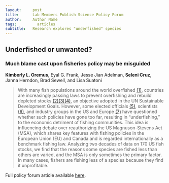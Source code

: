 ```yaml
---
layout:     post
title:      Lab Members Publish Science Policy Forum
author:     Author Name
tags: 		  articles
subtitle:  	Research explores "underfished" species
---
```

<!-- Start Writing Below in Markdown -->
## Underfished or unwanted?
### Much blame cast upon fisheries policy may be misguided
**Kimberly L. Oremus**, Eyal G. Frank, Jesse Jian Adelman, **Seleni Cruz,** Janna Herndon, Brad Sewell, and Lisa Suatoni
> With many fish populations around the world overfished [(1)][1], countries are increasingly passing laws to prevent overfishing and rebuild depleted stocks [(2)][2][(3)][3][(4)][4], an objective adopted in the UN Sustainable Development Goals. However, some elected officials [(5)][5], scientists [(6)][6], and industry groups in the US and Europe [(7)][7] have questioned whether such policies have gone too far, resulting in “underfishing,” to the economic detriment of fishing communities. This idea is influencing debate over reauthorizing the US Magnuson-Stevens Act (MSA), which shares key features with fishing policies in the European Union (EU) and Canada and is regarded internationally as a benchmark fishing law. Analyzing two decades of data on 170 US fish stocks, we find that the reasons some species are fished less than others are varied, and the MSA is only sometimes the primary factor. In many cases, fishers are fishing less of a species because they find it unprofitable.

[1]:https://www.fao.org/3/cc0461en/online/cc0461en.html
[2]:https://www.congress.gov/104/plaws/publ297/PLAW-104publ297.pdf
[3]:https://www.fao.org/faolex/results/details/en/c/LEX-FAOC130290/#:~:text=This%20Regulation%20lays%20down%20provisions,measures%20in%20support%20of%20the
[4]:https://laws-lois.justice.gc.ca/eng/annualstatutes/2019_14/FullText.html
[5]:https://trumpwhitehouse.archives.gov/briefings-statements/remarks-president-trump-roundtable-supporting-americas-commercial-fishermen/
[6]:https://crsreports.congress.gov/product/pdf/R/R43565/4
[7]:https://www.nffo.org.uk/serious-risk-of-underfishing/


Full policy forum article available [here](https://www.science.org/doi/abs/10.1126/science.adf5595).
